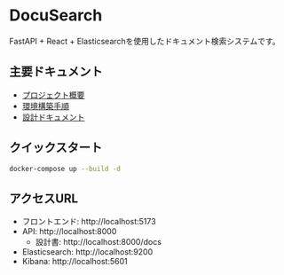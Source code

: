 # DocuSearch

FastAPI + React + Elasticsearchを使用したドキュメント検索システムです。

## 主要ドキュメント
- [プロジェクト概要](docs/README.md)
- [環境構築手順](docs/setup.md)
- [設計ドキュメント](docs/design/)

## クイックスタート
```bash
docker-compose up --build -d
```

## アクセスURL
- フロントエンド: http://localhost:5173
- API: http://localhost:8000
    - 設計書: http://localhost:8000/docs
- Elasticsearch: http://localhost:9200
- Kibana: http://localhost:5601

